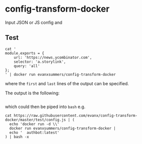 
# config-transform-docker

Input JSON or JS config and

## Test

```
cat '
module.exports = {
    url: 'https://news.ycombinator.com',
    selector: 'a.storylink',
    query: 'all'
};
' | docker run evanxsummers/config-transform-docker
```
where the `first` and `last` lines of the output can be specified.

The output is the following:
```
```
which could then be piped into `bash` e.g.
```
cat https://raw.githubusercontent.com/evanx/config-transform-docker/master/test/config.js | (
  echo 'docker run -d \\'
  docker run evanxsummers/config-transform-docker |
  echo '  authbot:latest'
) | bash -x
```  
